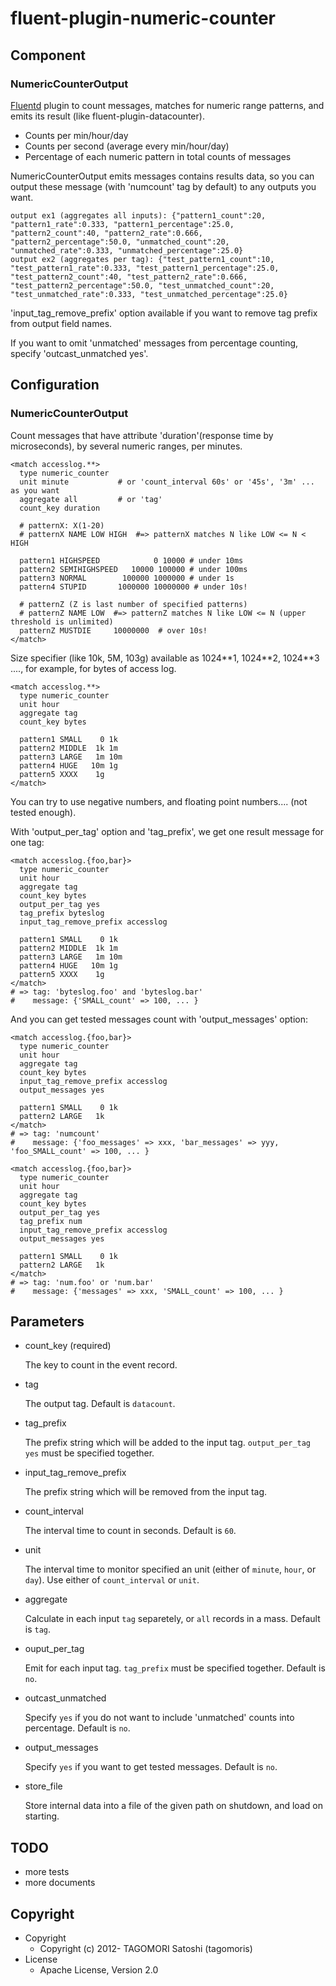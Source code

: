 # fluent-plugin-numeric-counter

## Component

### NumericCounterOutput

[Fluentd](http://fluentd.org) plugin to count messages, matches for numeric range patterns, and emits its result (like fluent-plugin-datacounter).

- Counts per min/hour/day
- Counts per second (average every min/hour/day)
- Percentage of each numeric pattern in total counts of messages

NumericCounterOutput emits messages contains results data, so you can output these message (with 'numcount' tag by default) to any outputs you want.

    output ex1 (aggregates all inputs): {"pattern1_count":20, "pattern1_rate":0.333, "pattern1_percentage":25.0, "pattern2_count":40, "pattern2_rate":0.666, "pattern2_percentage":50.0, "unmatched_count":20, "unmatched_rate":0.333, "unmatched_percentage":25.0}
    output ex2 (aggregates per tag): {"test_pattern1_count":10, "test_pattern1_rate":0.333, "test_pattern1_percentage":25.0, "test_pattern2_count":40, "test_pattern2_rate":0.666, "test_pattern2_percentage":50.0, "test_unmatched_count":20, "test_unmatched_rate":0.333, "test_unmatched_percentage":25.0}

'input\_tag\_remove\_prefix' option available if you want to remove tag prefix from output field names.

If you want to omit 'unmatched' messages from percentage counting, specify 'outcast_unmatched yes'.

## Configuration

### NumericCounterOutput

Count messages that have attribute 'duration'(response time by microseconds), by several numeric ranges, per minutes.

    <match accesslog.**>
      type numeric_counter
      unit minute           # or 'count_interval 60s' or '45s', '3m' ... as you want
      aggregate all         # or 'tag'
      count_key duration

      # patternX: X(1-20)
      # patternX NAME LOW HIGH  #=> patternX matches N like LOW <= N < HIGH

      pattern1 HIGHSPEED            0 10000 # under 10ms
      pattern2 SEMIHIGHSPEED   10000 100000 # under 100ms
      pattern3 NORMAL        100000 1000000 # under 1s
      pattern4 STUPID       1000000 10000000 # under 10s!
      
      # patternZ (Z is last number of specified patterns)
      # patternZ NAME LOW  #=> patternZ matches N like LOW <= N (upper threshold is unlimited)
      patternZ MUSTDIE     10000000  # over 10s!
    </match>

Size specifier (like 10k, 5M, 103g) available as 1024\*\*1, 1024\*\*2, 1024\*\*3 ...., for example, for bytes of access log.

    <match accesslog.**>
      type numeric_counter
      unit hour
      aggregate tag
      count_key bytes
      
      pattern1 SMALL    0 1k
      pattern2 MIDDLE  1k 1m
      pattern3 LARGE   1m 10m
      pattern4 HUGE   10m 1g
      pattern5 XXXX    1g
    </match>

You can try to use negative numbers, and floating point numbers.... (not tested enough).

With 'output\_per\_tag' option and 'tag\_prefix', we get one result message for one tag:

    <match accesslog.{foo,bar}>
      type numeric_counter
      unit hour
      aggregate tag
      count_key bytes
      output_per_tag yes
      tag_prefix byteslog
      input_tag_remove_prefix accesslog
      
      pattern1 SMALL    0 1k
      pattern2 MIDDLE  1k 1m
      pattern3 LARGE   1m 10m
      pattern4 HUGE   10m 1g
      pattern5 XXXX    1g
    </match>
    # => tag: 'byteslog.foo' and 'byteslog.bar'
    #    message: {'SMALL_count' => 100, ... }

And you can get tested messages count with 'output\_messages' option:

    <match accesslog.{foo,bar}>
      type numeric_counter
      unit hour
      aggregate tag
      count_key bytes
      input_tag_remove_prefix accesslog
      output_messages yes
      
      pattern1 SMALL    0 1k
      pattern2 LARGE   1k
    </match>
    # => tag: 'numcount'
    #    message: {'foo_messages' => xxx, 'bar_messages' => yyy, 'foo_SMALL_count' => 100, ... }
    
    <match accesslog.{foo,bar}>
      type numeric_counter
      unit hour
      aggregate tag
      count_key bytes
      output_per_tag yes
      tag_prefix num
      input_tag_remove_prefix accesslog
      output_messages yes
      
      pattern1 SMALL    0 1k
      pattern2 LARGE   1k
    </match>
    # => tag: 'num.foo' or 'num.bar'
    #    message: {'messages' => xxx, 'SMALL_count' => 100, ... }

## Parameters

* count\_key (required)

    The key to count in the event record.

* tag

    The output tag. Default is `datacount`.

* tag\_prefix

    The prefix string which will be added to the input tag. `output_per_tag yes` must be specified together. 

* input\_tag\_remove\_prefix

    The prefix string which will be removed from the input tag.

* count\_interval

    The interval time to count in seconds. Default is `60`.

* unit

    The interval time to monitor specified an unit (either of `minute`, `hour`, or `day`).
    Use either of `count_interval` or `unit`.

* aggregate

    Calculate in each input `tag` separetely, or `all` records in a mass. Default is `tag`.

* ouput\_per\_tag

    Emit for each input tag. `tag_prefix` must be specified together. Default is `no`.

* outcast\_unmatched

    Specify `yes` if you do not want to include 'unmatched' counts into percentage. Default is `no`.

* output\_messages

    Specify `yes` if you want to get tested messages. Default is `no`.

* store\_file

    Store internal data into a file of the given path on shutdown, and load on starting.

## TODO

* more tests
* more documents

## Copyright

* Copyright
  * Copyright (c) 2012- TAGOMORI Satoshi (tagomoris)
* License
  * Apache License, Version 2.0
